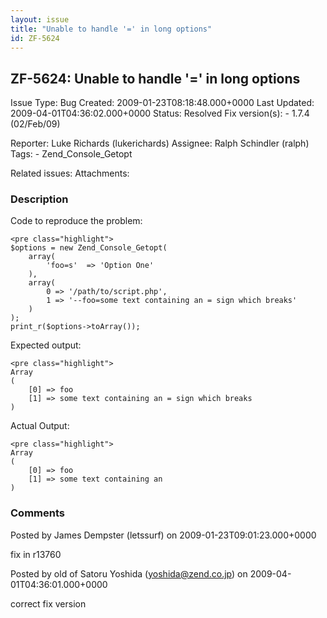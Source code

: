 ```yaml
---
layout: issue
title: "Unable to handle '=' in long options"
id: ZF-5624
---
```


ZF-5624: Unable to handle '=' in long options
---------------------------------------------

 Issue Type: Bug Created: 2009-01-23T08:18:48.000+0000 Last Updated: 2009-04-01T04:36:02.000+0000 Status: Resolved Fix version(s): - 1.7.4 (02/Feb/09)
 
 Reporter:  Luke Richards (lukerichards)  Assignee:  Ralph Schindler (ralph)  Tags: - Zend\_Console\_Getopt
 
 Related issues: 
 Attachments: 
### Description

Code to reproduce the problem:

 
    <pre class="highlight">
    $options = new Zend_Console_Getopt(
        array(
            'foo=s'  => 'Option One'
        ),
        array(
            0 => '/path/to/script.php',
            1 => '--foo=some text containing an = sign which breaks'
        )
    );
    print_r($options->toArray());


Expected output:

 
    <pre class="highlight">
    Array
    (
        [0] => foo
        [1] => some text containing an = sign which breaks
    )


Actual Output:

 
    <pre class="highlight">
    Array
    (
        [0] => foo
        [1] => some text containing an
    )


 

 

### Comments

Posted by James Dempster (letssurf) on 2009-01-23T09:01:23.000+0000

fix in r13760

 

 

Posted by old of Satoru Yoshida (yoshida@zend.co.jp) on 2009-04-01T04:36:01.000+0000

correct fix version

 

 